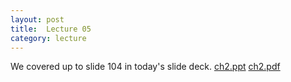 ```yaml
---
layout: post
title:  Lecture 05
category: lecture
---
```

We covered up to slide 104 in today's slide deck. [ch2.ppt][ch2-slides] [ch2.pdf][ch2-pdf]

[ch2-slides]: {{site.base}}/slides/ch2.ppt
[ch2-pdf]: {{site.base}}/slides/pdf/ch2.pdf
